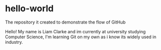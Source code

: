 # hello-world
The repository it created to demonstrate the flow of GitHub

Hello! My name is Liam Clarke and im currently at university studying Computer Science, I'm learning Git on my own as i know its widely used in industry.
